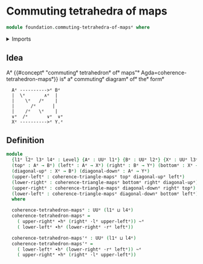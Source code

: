 # Commuting tetrahedra of maps

```agda
module foundation.commuting-tetrahedra-of-mapsᵉ where
```

<details><summary>Imports</summary>

```agda
open import foundation.universe-levelsᵉ
open import foundation.whiskering-homotopies-compositionᵉ

open import foundation-core.commuting-triangles-of-mapsᵉ
open import foundation-core.homotopiesᵉ
```

</details>

## Idea

Aᵉ {{#conceptᵉ "commutingᵉ tetrahedronᵉ ofᵉ maps"ᵉ Agda=coherence-tetrahedron-mapsᵉ}}
isᵉ aᵉ commutingᵉ diagramᵉ ofᵉ theᵉ formᵉ

```text
  Aᵉ ---------->ᵉ Bᵉ
  |  \ᵉ       ∧ᵉ  |
  |    \ᵉ   /ᵉ    |
  |      /ᵉ      |
  |    /ᵉ   \ᵉ    |
  ∨ᵉ  /ᵉ       ∨ᵉ  ∨ᵉ
  Xᵉ ---------->ᵉ Y.ᵉ
```

## Definition

```agda
module _
  {l1ᵉ l2ᵉ l3ᵉ l4ᵉ : Level} {Aᵉ : UUᵉ l1ᵉ} {Bᵉ : UUᵉ l2ᵉ} {Xᵉ : UUᵉ l3ᵉ} {Yᵉ : UUᵉ l4ᵉ}
  (topᵉ : Aᵉ → Bᵉ) (leftᵉ : Aᵉ → Xᵉ) (rightᵉ : Bᵉ → Yᵉ) (bottomᵉ : Xᵉ → Yᵉ)
  (diagonal-upᵉ : Xᵉ → Bᵉ) (diagonal-downᵉ : Aᵉ → Yᵉ)
  (upper-leftᵉ : coherence-triangle-mapsᵉ topᵉ diagonal-upᵉ leftᵉ)
  (lower-rightᵉ : coherence-triangle-mapsᵉ bottomᵉ rightᵉ diagonal-upᵉ)
  (upper-rightᵉ : coherence-triangle-mapsᵉ diagonal-downᵉ rightᵉ topᵉ)
  (lower-leftᵉ : coherence-triangle-mapsᵉ diagonal-downᵉ bottomᵉ leftᵉ)
  where

  coherence-tetrahedron-mapsᵉ : UUᵉ (l1ᵉ ⊔ l4ᵉ)
  coherence-tetrahedron-mapsᵉ =
    ( upper-rightᵉ ∙hᵉ (rightᵉ ·lᵉ upper-leftᵉ)) ~ᵉ
    ( lower-leftᵉ ∙hᵉ (lower-rightᵉ ·rᵉ leftᵉ))

  coherence-tetrahedron-maps'ᵉ : UUᵉ (l1ᵉ ⊔ l4ᵉ)
  coherence-tetrahedron-maps'ᵉ =
    ( lower-leftᵉ ∙hᵉ (lower-rightᵉ ·rᵉ leftᵉ)) ~ᵉ
    ( upper-rightᵉ ∙hᵉ (rightᵉ ·lᵉ upper-leftᵉ))
```